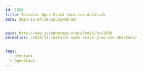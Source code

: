 ```yaml
---
id: 1038
title: Instalar Open Stack Juno con devstack
date: 2014-11-04T19:55:22+00:00


guid: http://www.josedomingo.org/pledin/?p=1038
permalink: /2014/11/instalar-open-stack-juno-con-devstack/


tags:
  - devstack
  - OpenStack
---
```

